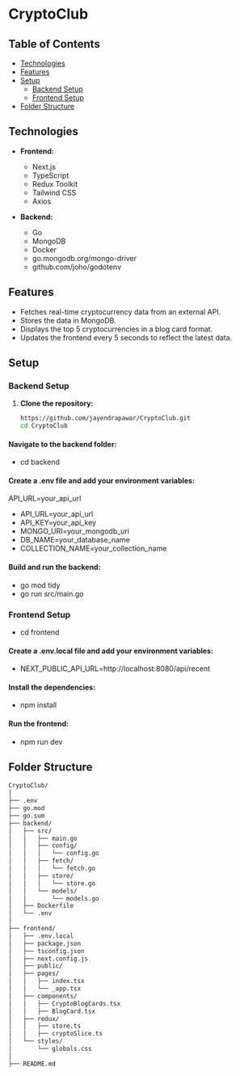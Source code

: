 # CryptoClub

## Table of Contents

- [Technologies](#technologies)
- [Features](#features)
- [Setup](#setup)
    - [Backend Setup](#backend-setup)
    - [Frontend Setup](#frontend-setup)
- [Folder Structure](#folder-structure)

## Technologies

- **Frontend:**
    - Next.js
    - TypeScript
    - Redux Toolkit
    - Tailwind CSS
    - Axios

- **Backend:**
  - Go
  - MongoDB
  - Docker
  - go.mongodb.org/mongo-driver
  - github.com/joho/godotenv

## Features

- Fetches real-time cryptocurrency data from an external API.
- Stores the data in MongoDB.
- Displays the top 5 cryptocurrencies in a blog card format.
- Updates the frontend every 5 seconds to reflect the latest data.

## Setup

### Backend Setup

1. **Clone the repository:**
   ```sh
   https://github.com/jayendrapawar/CryptoClub.git
   cd CryptoClub

#### Navigate to the backend folder:

 - cd backend

#### Create a .env file and add your environment variables:

API_URL=your_api_url
  - API_URL=your_api_url
  - API_KEY=your_api_key
  - MONGO_URI=your_mongodb_uri
  - DB_NAME=your_database_name
  - COLLECTION_NAME=your_collection_name

#### Build and run the backend:

 - go mod tidy
 - go run src/main.go


### Frontend Setup

 - cd frontend

#### Create a .env.local file and add your environment variables:

 - NEXT_PUBLIC_API_URL=http://localhost:8080/api/recent

#### Install the dependencies:

 - npm install

#### Run the frontend:

 - npm run dev

## Folder Structure

```sh
CryptoClub/
│
├── .env
├── go.mod
├── go.sum
├── backend/
│   ├── src/
│   │   ├── main.go
│   │   ├── config/
│   │   │   └── config.go
│   │   ├── fetch/
│   │   │   └── fetch.go
│   │   ├── store/
│   │   │   └── store.go
│   │   └── models/
│   │       └── models.go
│   ├── Dockerfile
│   └── .env
│
├── frontend/
│   ├── .env.local
│   ├── package.json
│   ├── tsconfig.json
│   ├── next.config.js
│   ├── public/
│   ├── pages/
│   │   ├── index.tsx
│   │   └── _app.tsx
│   ├── components/
│   │   ├── CryptoBlogCards.tsx
│   │   ├── BlogCard.tsx
│   ├── redux/
│   │   ├── store.ts
│   │   ├── cryptoSlice.ts
│   └── styles/
│       └── globals.css
│
├── README.md


